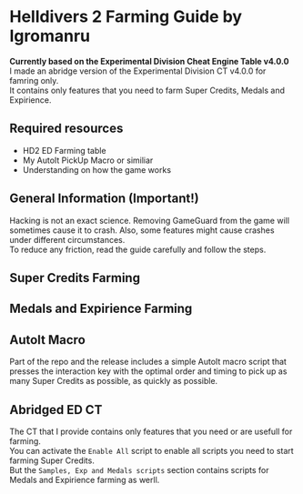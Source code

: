 # Helldivers 2 Farming Guide by Igromanru
**Currently based on the Experimental Division Cheat Engine Table v4.0.0**  
I made an abridge version of the Experimental Division CT v4.0.0 for famring only.  
It contains only features that you need to farm Super Credits, Medals and Expirience.  

## Required resources
- HD2 ED Farming table
- My AutoIt PickUp Macro or similiar
- Understanding on how the game works

## General Information (Important!)
Hacking is not an exact science. Removing GameGuard from the game will sometimes cause it to crash. Also, some features might cause crashes under different circumstances.  
To reduce any friction, read the guide carefully and follow the steps.

## Super Credits Farming

## Medals and Expirience Farming

## AutoIt Macro
Part of the repo and the release includes a simple AutoIt macro script that presses the interaction key with the optimal order and timing to pick up as many Super Credits as possible, as quickly as possible.  



## Abridged ED CT
The CT that I provide contains only features that you need or are usefull for farming.  
You can activate the  `Enable All` script to enable all scripts you need to start farming Super Credits.  
But the `Samples, Exp and Medals scripts` section contains scripts for Medals and Expirience farming as werll.